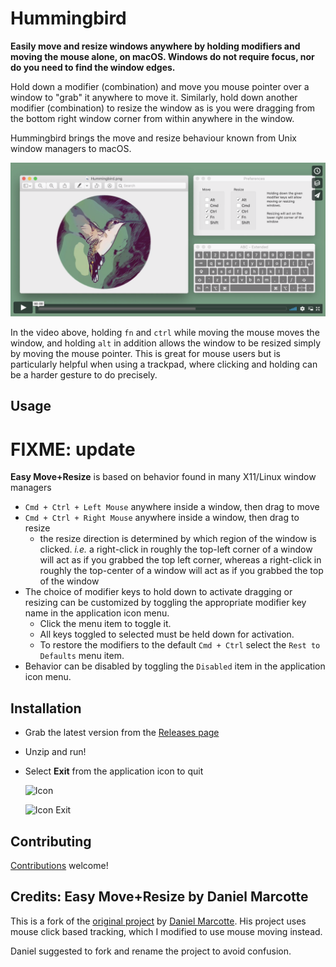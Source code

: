# Hummingbird

**Easily move and resize windows anywhere by holding modifiers and moving the mouse alone, on macOS. Windows do not require focus, nor do you need to find the window edges.**

Hold down a modifier (combination) and move you mouse pointer over a window to "grab" it anywhere to move it. Similarly, hold down another modifier (combination) to resize the window as is you were dragging from the bottom right window corner from within anywhere in the window.

Hummingbird brings the move and resize behaviour known from Unix window managers to macOS.

[![Watch the video](assets/video-still.png)](https://vimeo.com/manage/301631645)

In the video above, holding `fn` and `ctrl` while moving the mouse moves the window, and holding `alt` in addition allows the window to be resized simply by moving the mouse pointer. This is great for mouse users but is particularly helpful when using a trackpad, where clicking and holding can be a harder gesture to do precisely.

## Usage

# FIXME: update

**Easy Move+Resize** is based on behavior found in many X11/Linux window managers

* `Cmd + Ctrl + Left Mouse` anywhere inside a window, then drag to move
* `Cmd + Ctrl + Right Mouse` anywhere inside a window, then drag to resize
    * the resize direction is determined by which region of the window is clicked.  *i.e.* a right-click in roughly the top-left corner of a window will act as if you grabbed the top left corner, whereas a right-click in roughly the top-center of a window will act as if you grabbed the top of the window
* The choice of modifier keys to hold down to activate dragging or resizing can be customized by toggling the appropriate modifier key name in the application icon menu.
    * Click the menu item to toggle it.
    * All keys toggled to selected must be held down for activation.
    * To restore the modifiers to the default `Cmd + Ctrl` select the `Rest to Defaults` menu item.
* Behavior can be disabled by toggling the `Disabled` item in the application icon menu.

## Installation

* Grab the latest version from the [Releases page](https://github.com/finestructure/easy-move-resize/releases)
* Unzip and run!
* Select **Exit** from the application icon to quit

    ![Icon](asset-sources/doc-img/running-icon.png)

    ![Icon Exit](asset-sources/doc-img/running-icon-exit.png)


## Contributing

[Contributions](contributing.md) welcome!

## Credits: Easy Move+Resize by Daniel Marcotte

This is a fork of the [original project](https://github.com/dmarcotte/easy-move-resize/releases) by [Daniel Marcotte](https://github.com/dmarcotte). His project uses mouse click based tracking, which I modified to use mouse moving instead.

Daniel suggested to fork and rename the project to avoid confusion.
